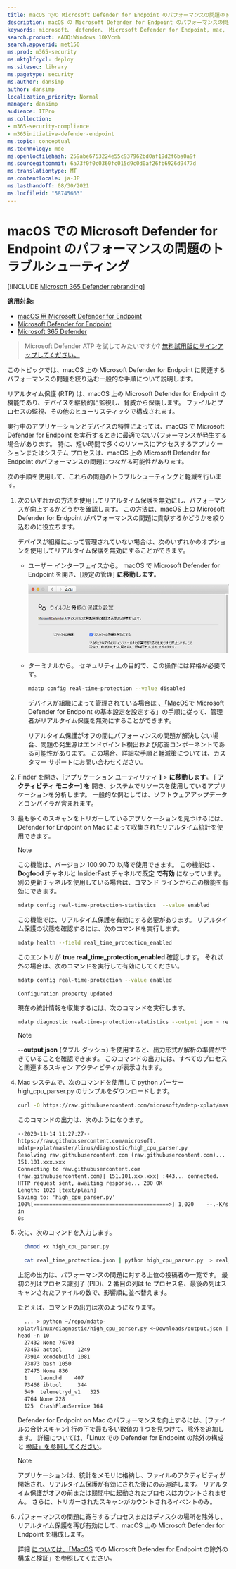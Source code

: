 ```yaml
---
title: macOS での Microsoft Defender for Endpoint のパフォーマンスの問題のトラブルシューティング
description: macOS の Microsoft Defender for Endpoint のパフォーマンスの問題をトラブルシューティングします。
keywords: microsoft、 defender、 Microsoft Defender for Endpoint, mac, performance
search.product: eADQiWindows 10XVcnh
search.appverid: met150
ms.prod: m365-security
ms.mktglfcycl: deploy
ms.sitesec: library
ms.pagetype: security
ms.author: dansimp
author: dansimp
localization_priority: Normal
manager: dansimp
audience: ITPro
ms.collection:
- m365-security-compliance
- m365initiative-defender-endpoint
ms.topic: conceptual
ms.technology: mde
ms.openlocfilehash: 259abe6753224e55c937962bd0af19d2f6ba0a9f
ms.sourcegitcommit: 6a73f0f0c0360fc015d9c0d0af26fb6926d9477d
ms.translationtype: MT
ms.contentlocale: ja-JP
ms.lasthandoff: 08/30/2021
ms.locfileid: "58745663"
---
```

# <a name="troubleshoot-performance-issues-for-microsoft-defender-for-endpoint-on-macos"></a>macOS での Microsoft Defender for Endpoint のパフォーマンスの問題のトラブルシューティング

[!INCLUDE [Microsoft 365 Defender rebranding](../../includes/microsoft-defender.md)]


**適用対象:**

- [macOS 用 Microsoft Defender for Endpoint](microsoft-defender-endpoint-mac.md)
- [Microsoft Defender for Endpoint](https://go.microsoft.com/fwlink/p/?linkid=2154037)
- [Microsoft 365 Defender](https://go.microsoft.com/fwlink/?linkid=2118804)

> Microsoft Defender ATP を試してみたいですか? [無料試用版にサインアップしてください。](https://signup.microsoft.com/create-account/signup?products=7f379fee-c4f9-4278-b0a1-e4c8c2fcdf7e&ru=https://aka.ms/MDEp2OpenTrial?ocid=docs-wdatp-exposedapis-abovefoldlink)

このトピックでは、macOS 上の Microsoft Defender for Endpoint に関連するパフォーマンスの問題を絞り込む一般的な手順について説明します。

リアルタイム保護 (RTP) は、macOS 上の Microsoft Defender for Endpoint の機能であり、デバイスを継続的に監視し、脅威から保護します。 ファイルとプロセスの監視、その他のヒューリスティックで構成されます。

実行中のアプリケーションとデバイスの特性によっては、macOS で Microsoft Defender for Endpoint を実行するときに最適でないパフォーマンスが発生する場合があります。 特に、短い時間で多くのリソースにアクセスするアプリケーションまたはシステム プロセスは、macOS 上の Microsoft Defender for Endpoint のパフォーマンスの問題につながる可能性があります。

次の手順を使用して、これらの問題のトラブルシューティングと軽減を行います。

1. 次のいずれかの方法を使用してリアルタイム保護を無効にし、パフォーマンスが向上するかどうかを確認します。 この方法は、macOS 上の Microsoft Defender for Endpoint がパフォーマンスの問題に貢献するかどうかを絞り込むのに役立ちます。

      デバイスが組織によって管理されていない場合は、次のいずれかのオプションを使用してリアルタイム保護を無効にすることができます。

    - ユーザー インターフェイスから。 macOS で Microsoft Defender for Endpoint を開き、[設定の管理] **に移動します**。

      ![リアルタイムの保護スクリーンショットを管理します。](images/mdatp-36-rtp.png)

    - ターミナルから。 セキュリティ上の目的で、この操作には昇格が必要です。

      ```bash
      mdatp config real-time-protection --value disabled
      ```

      デバイスが組織によって管理されている場合は [、「MacOS](mac-preferences.md)で Microsoft Defender for Endpoint の基本設定を設定する」の手順に従って、管理者がリアルタイム保護を無効にすることができます。

      リアルタイム保護がオフの間にパフォーマンスの問題が解決しない場合、問題の発生源はエンドポイント検出および応答コンポーネントである可能性があります。 この場合、詳細な手順と軽減策については、カスタマー サポートにお問い合わせください。

2. Finder を開き、[アプリケーション ユーティリティ **]** \> **に移動します**。 [ **アクティビティ モニター] を** 開き、システムでリソースを使用しているアプリケーションを分析します。 一般的な例としては、ソフトウェアアップデータとコンパイラが含まれます。

3. 最も多くのスキャンをトリガーしているアプリケーションを見つけるには、Defender for Endpoint on Mac によって収集されたリアルタイム統計を使用できます。

      > [!NOTE]
      > この機能は、バージョン 100.90.70 以降で使用できます。
      この機能は **、Dogfood** チャネルと InsiderFast チャネルで既定 **で有効** になっています。 別の更新チャネルを使用している場合は、コマンド ラインからこの機能を有効にできます。

      ```bash
      mdatp config real-time-protection-statistics  --value enabled
      ```

      この機能では、リアルタイム保護を有効にする必要があります。 リアルタイム保護の状態を確認するには、次のコマンドを実行します。

      ```bash
      mdatp health --field real_time_protection_enabled
      ```

    このエントリが **true real_time_protection_enabled** 確認します。 それ以外の場合は、次のコマンドを実行して有効にしてください。

      ```bash
      mdatp config real-time-protection --value enabled
      ```

      ```output
      Configuration property updated
      ```

      現在の統計情報を収集するには、次のコマンドを実行します。

      ```bash
      mdatp diagnostic real-time-protection-statistics --output json > real_time_protection.json
      ```

      > [!NOTE]
      > **--output json** (ダブル ダッシュ) を使用すると、出力形式が解析の準備ができていることを確認できます。
      このコマンドの出力には、すべてのプロセスと関連するスキャン アクティビティが表示されます。

4. Mac システムで、次のコマンドを使用して python パーサー high_cpu_parser.py のサンプルをダウンロードします。

    ```bash
    curl -O https://raw.githubusercontent.com/microsoft/mdatp-xplat/master/linux/diagnostic/high_cpu_parser.py
    ```

    このコマンドの出力は、次のようになります。

    ```Output
    --2020-11-14 11:27:27-- https://raw.githubusercontent.com/microsoft.
    mdatp-xplat/master/linus/diagnostic/high_cpu_parser.py
    Resolving raw.githubusercontent.com (raw.githubusercontent.com)... 151.101.xxx.xxx
    Connecting to raw.githubusercontent.com (raw.githubusercontent.com)| 151.101.xxx.xxx| :443... connected.
    HTTP request sent, awaiting response... 200 OK
    Length: 1020 [text/plain]
    Saving to: 'high_cpu_parser.py'
    100%[===========================================>] 1,020    --.-K/s   in
    0s
    ```

5. 次に、次のコマンドを入力します。

      ```bash
        chmod +x high_cpu_parser.py
      ```

      ```bash
        cat real_time_protection.json | python high_cpu_parser.py  > real_time_protection.log
      ```

      上記の出力は、パフォーマンスの問題に対する上位の投稿者の一覧です。 最初の列はプロセス識別子 (PID)、2 番目の列は te プロセス名、最後の列はスキャンされたファイルの数で、影響順に並べ替えます。

      たとえば、コマンドの出力は次のようになります。

      ```output
        ... > python ~/repo/mdatp-xplat/linux/diagnostic/high_cpu_parser.py <~Downloads/output.json | head -n 10
        27432 None 76703
        73467 actool     1249
        73914 xcodebuild 1081
        73873 bash 1050
        27475 None 836
        1    launchd    407
        73468 ibtool     344
        549  telemetryd_v1   325
        4764 None 228
        125  CrashPlanService 164
      ```

      Defender for Endpoint on Mac のパフォーマンスを向上するには、[ファイルの合計スキャン] 行の下で最も多い数値の 1 つを見つけて、除外を追加します。 詳細については、「Linux での Defender for Endpoint の除外の構成と [検証」を参照してください](linux-exclusions.md)。

      > [!NOTE]
      > アプリケーションは、統計をメモリに格納し、ファイルのアクティビティが開始され、リアルタイム保護が有効にされた後にのみ追跡します。 リアルタイム保護がオフの前または期間中に起動されたプロセスはカウントされません。 さらに、トリガーされたスキャンがカウントされるイベントのみ。
      >
6. パフォーマンスの問題に寄与するプロセスまたはディスクの場所を除外し、リアルタイム保護を再び有効にして、macOS 上の Microsoft Defender for Endpoint を構成します。

     詳細 [については、「MacOS](mac-exclusions.md) での Microsoft Defender for Endpoint の除外の構成と検証」を参照してください。
